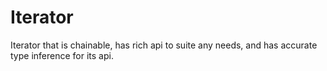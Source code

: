 # Iterator
Iterator that is chainable, has rich api to suite any needs, and has accurate type inference for its api.
